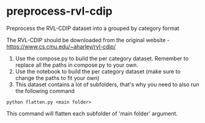 # preprocess-rvl-cdip
Preprocess the RVL-CDIP dataset into a grouped by category format


The RVL-CDIP should be downloaded from the original website - https://www.cs.cmu.edu/~aharley/rvl-cdip/


1. Use the compose.py to build the per category dataset. Remember to replace all the paths in compose.py to your own.
1. Use the notebook to build the per category dataset (make sure to change the paths to fit your own)
2. This dataset contains a lot of subfolders, that's why you need to also run the following command

`python flatten.py <main folder>`

This command will flatten each subfolder of 'main folder' argument. 
